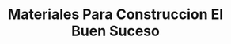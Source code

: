 ---
title: "Materiales Para Construccion El Buen Suceso"
url: /santiago-tianguistenco/materiales-para-construccion-el-buen-suceso/
shop: comercio
---